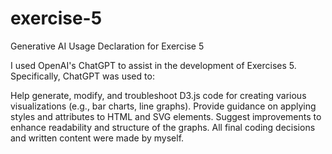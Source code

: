 # exercise-5

Generative AI Usage Declaration for Exercise 5

I used OpenAI's ChatGPT to assist in the development of Exercises 5.
Specifically, ChatGPT was used to:

Help generate, modify, and troubleshoot D3.js code for creating various visualizations (e.g., bar charts, line graphs).
Provide guidance on applying styles and attributes to HTML and SVG elements.
Suggest improvements to enhance readability and structure of the graphs.
All final coding decisions and written content were made by myself.
